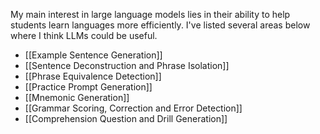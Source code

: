 
My main interest in large language models lies in their ability to help students learn languages more efficiently. I've listed several areas below where I think LLMs could be useful.

 - [[Example Sentence Generation]]
 - [[Sentence Deconstruction and Phrase Isolation]]
 - [[Phrase Equivalence Detection]]
 - [[Practice Prompt Generation]]
 - [[Mnemonic Generation]]
 - [[Grammar Scoring, Correction and Error Detection]]
 - [[Comprehension Question and Drill Generation]]
 

